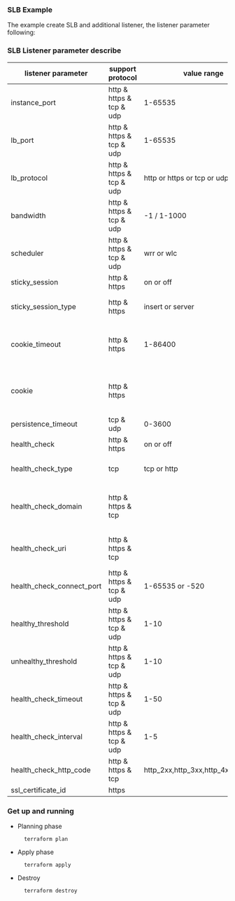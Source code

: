 ### SLB Example

The example create SLB and additional listener, the listener parameter following:

### SLB Listener parameter describe
listener parameter | support protocol | value range | remark |
------------- | ------------- | ------------- |  ------------- |
instance_port | http & https & tcp & udp | 1-65535 | the ecs instance port |
lb_port | http & https & tcp & udp | 1-65535 | the slb linstener port |
lb_protocol | http & https & tcp & udp | http or https or tcp or udp | |
bandwidth | http & https & tcp & udp | -1 / 1-1000 | |
scheduler | http & https & tcp & udp | wrr or wlc | |
sticky_session | http & https | on or off | |
sticky_session_type | http & https | insert or server | if sticky_session is on, the value must have|
cookie_timeout | http & https | 1-86400  | if sticky_session is on and sticky_session_type is insert, the value must have|
cookie | http & https |   | if sticky_session is on and sticky_session_type is server, the value must have|
persistence_timeout | tcp & udp | 0-3600 | |
health_check | http & https | on or off | |
health_check_type | tcp | tcp or http | if health_check is on, the value must have |
health_check_domain | http & https & tcp | | example: $_ip/some string/.if health_check is on, the value must have |
health_check_uri | http & https & tcp |  | example: /aliyun. if health_check is on, the value must have |
health_check_connect_port | http & https & tcp & udp | 1-65535 or -520 | if health_check is on, the value must have |
healthy_threshold | http & https & tcp & udp | 1-10 | if health_check is on, the value must have |
unhealthy_threshold | http & https & tcp & udp | 1-10 | if health_check is on, the value must have |
health_check_timeout | http & https & tcp & udp | 1-50 | if health_check is on, the value must have |
health_check_interval | http & https & tcp & udp | 1-5 | if health_check is on, the value must have |
health_check_http_code | http & https & tcp | http_2xx,http_3xx,http_4xx,http_5xx | if health_check is on, the value must have |
ssl_certificate_id | https |  |  |

### Get up and running

* Planning phase

		terraform plan 

* Apply phase

		terraform apply 


* Destroy 

		terraform destroy